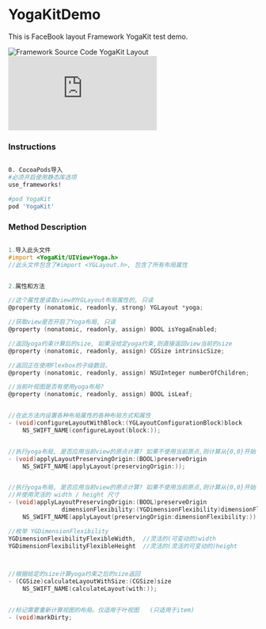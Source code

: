# YogaKitDemo
This is FaceBook layout Framework YogaKit test demo.


![Framework Source Code](https://github.com/facebook/yoga/tree/master/YogaKit) YogaKit Layout
</br>
![Reference](http://www.ruanyifeng.com/blog/2015/07/flex-grammar.html)
</br>


### Instructions

```bash

0. CocoaPods导入
#必须开启使用静态库选项
use_frameworks!

#pod YogaKit
pod 'YogaKit'

```


### Method Description
```Objective-C

1.导入此头文件
#import <YogaKit/UIView+Yoga.h>  
//此头文件包含了#import <YGLayout.h>, 包含了所有布局属性


2.属性和方法

//这个属性是读取view的YGLayout布局属性的, 只读
@property (nonatomic, readonly, strong) YGLayout *yoga;

//获取view是否开启了Yoga布局, 只读
@property (nonatomic, readonly, assign) BOOL isYogaEnabled;

//返回yoga约束计算后的size, 如果没给定yoga约束,则直接返回view当前的size
@property (nonatomic, readonly, assign) CGSize intrinsicSize;

//返回正在使用Flexbox的子级数目。
@property (nonatomic, readonly, assign) NSUInteger numberOfChildren;

//当前叶视图是否有使用yoga布局?
@property (nonatomic, readonly, assign) BOOL isLeaf;


//在此方法内设置各种布局属性的各种布局方式和属性
- (void)configureLayoutWithBlock:(YGLayoutConfigurationBlock)block
    NS_SWIFT_NAME(configureLayout(block:));


//执行yoga布局, 是否应用当前view的原点计算? 如果不使用当前原点,则计算从{0,0}开始
- (void)applyLayoutPreservingOrigin:(BOOL)preserveOrigin
    NS_SWIFT_NAME(applyLayout(preservingOrigin:));


//执行yoga布局, 是否应用当前view的原点计算? 如果不使用当前原点,则计算从{0,0}开始
//并使用灵活的 width / height 尺寸
- (void)applyLayoutPreservingOrigin:(BOOL)preserveOrigin
               dimensionFlexibility:(YGDimensionFlexibility)dimensionFlexibility
    NS_SWIFT_NAME(applyLayout(preservingOrigin:dimensionFlexibility:));

//枚举 YGDimensionFlexibility
YGDimensionFlexibilityFlexibleWidth,  //灵活的(可变动的)width
YGDimensionFlexibilityFlexibleHeight  //灵活的(灵活的可变动的)height



//根据给定的size计算yoga约束之后的size返回
- (CGSize)calculateLayoutWithSize:(CGSize)size
    NS_SWIFT_NAME(calculateLayout(with:));


//标记需要重新计算视图的布局。仅适用于叶视图   (只适用于item)
- (void)markDirty;



```



